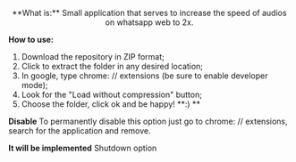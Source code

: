 <p align="center">
   **What is:**
Small application that serves to increase the speed of audios on whatsapp web to 2x.

**How to use:**
1. Download the repository in ZIP format;
2. Click to extract the folder in any desired location;
3. In google, type chrome: // extensions (be sure to enable developer mode);
4. Look for the "Load without compression" button;
5. Choose the folder, click ok and be happy! **:) **

**Disable**
To permanently disable this option just go to chrome: // extensions, search for the application and remove.

**It will be implemented**
Shutdown option
</p>
